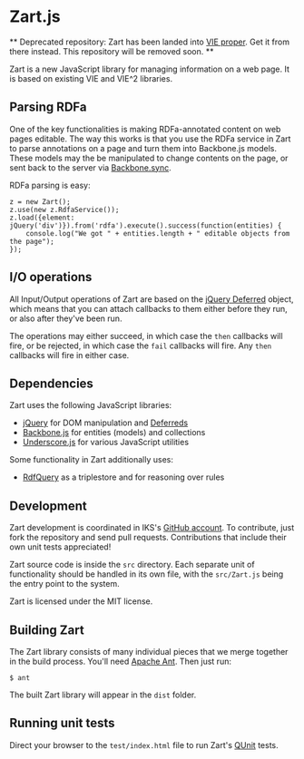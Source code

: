 Zart.js
=======

** Deprecated repository: Zart has been landed into [VIE proper](https://github.com/bergie/VIE). Get it from there instead. This repository will be removed soon. **

Zart is a new JavaScript library for managing information on a web page. It is based on existing VIE and VIE^2 libraries.

## Parsing RDFa

One of the key functionalities is making RDFa-annotated content on web pages editable. The way this works is that you use the RDFa service in Zart to parse annotations on a page and turn them into Backbone.js models. These models may the be manipulated to change contents on the page, or sent back to the server via [Backbone.sync](http://documentcloud.github.com/backbone/#Sync).

RDFa parsing is easy:

    z = new Zart();
    z.use(new z.RdfaService());
    z.load({element: jQuery('div')}).from('rdfa').execute().success(function(entities) {
        console.log("We got " + entities.length + " editable objects from the page");
    });

## I/O operations

All Input/Output operations of Zart are based on the [jQuery Deferred](http://api.jquery.com/category/deferred-object/) object, which means that you can attach callbacks to them either before they run, or also after they've been run.

The operations may either succeed, in which case the `then` callbacks will fire, or be rejected, in which case the `fail` callbacks will fire. Any `then` callbacks will fire in either case.

## Dependencies

Zart uses the following JavaScript libraries:

* [jQuery](http://jquery.com/) for DOM manipulation and [Deferreds](http://api.jquery.com/category/deferred-object/)
* [Backbone.js](http://documentcloud.github.com/backbone/) for entities (models) and collections
* [Underscore.js](http://documentcloud.github.com/underscore/) for various JavaScript utilities

Some functionality in Zart additionally uses:

* [RdfQuery](http://code.google.com/p/rdfquery/) as a triplestore and for reasoning over rules

## Development

Zart development is coordinated in IKS's [GitHub account](https://github.com/IKS/zart.js). To contribute, just fork the repository and send pull requests. Contributions that include their own unit tests appreciated!

Zart source code is inside the `src` directory. Each separate unit of functionality should be handled in its own file, with the `src/Zart.js` being the entry point to the system.

Zart is licensed under the MIT license.

## Building Zart

The Zart library consists of many individual pieces that we merge together in the build process. You'll need [Apache Ant](http://ant.apache.org/). Then just run:

    $ ant

The built Zart library will appear in the `dist` folder.

## Running unit tests

Direct your browser to the `test/index.html` file to run Zart's [QUnit](http://docs.jquery.com/Qunit) tests.
